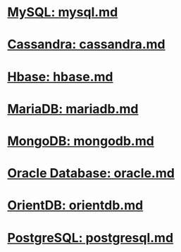 # [MySQL: mysql.md](mysql.md)
# [Cassandra: cassandra.md](cassandra.md)
# [Hbase: hbase.md](hbase.md)
# [MariaDB: mariadb.md](mariadb.md)
# [MongoDB: mongodb.md](mongodb.md)
# [Oracle Database: oracle.md](oracle.md)
# [OrientDB: orientdb.md](orientdb.md)
# [PostgreSQL: postgresql.md](postgresql.md)
